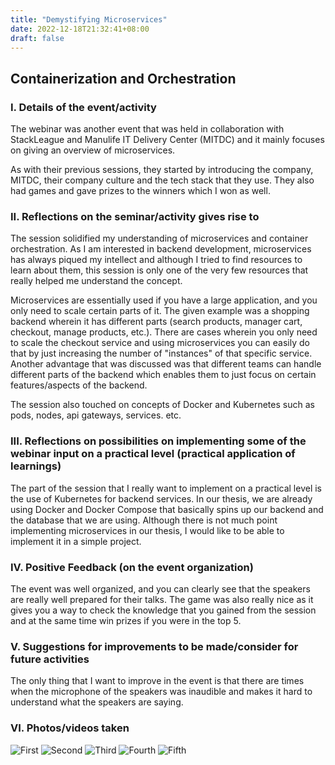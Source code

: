 ```yaml
---
title: "Demystifying Microservices"
date: 2022-12-18T21:32:41+08:00
draft: false
---
```


## Containerization and Orchestration

### I. Details of the event/activity
The webinar was another event that was held in collaboration with StackLeague and Manulife IT Delivery Center (MITDC) and it mainly focuses on giving an overview of microservices.

As with their previous sessions, they started by introducing the company, MITDC, their company culture and the tech stack that they use. They also had games and gave prizes to the winners which I won as well. 

### II. Reflections on the seminar/activity gives rise to
The session solidified my understanding of microservices and container orchestration. As I am interested in backend development, microservices has always piqued my intellect and although I tried to find resources to learn about them, this session is only one of the very few resources that really helped me understand the concept. 

Microservices are essentially used if you have a large application, and you only need to scale certain parts of it. The given example was a shopping backend wherein it has different parts (search products, manager cart, checkout, manage products, etc.). There are cases wherein you only need to scale the checkout service and using microservices you can easily do that by just increasing the number of "instances" of that specific service. Another advantage that was discussed was that different teams can handle different parts of the backend which enables them to just focus on certain features/aspects of the backend.

The session also touched on concepts of Docker and Kubernetes such as pods, nodes, api gateways, services. etc. 

### III. Reflections on possibilities on implementing some of the webinar input on a practical level (practical application of learnings)
The part of the session that I really want to implement on a practical level is the use of Kubernetes for backend services. In our thesis, we are already using Docker and Docker Compose that basically spins up our backend and the database that we are using. Although there is not much point implementing microservices in our thesis, I would like to be able to implement it in a simple project.

### IV. Positive Feedback (on the event organization)
The event was well organized, and you can clearly see that the speakers are really well prepared for their talks. The game was also really nice as it gives you a way to check the knowledge that you gained from the session and at the same time win prizes if you were in the top 5.

### V. Suggestions for improvements to be made/consider for future activities
The only thing that I want to improve in the event is that there are times when the microphone of the speakers was inaudible and makes it hard to understand what the speakers are saying.

### VI. Photos/videos taken
![First](/seminars-educational-trips/posts/demystifying-microservices/images/4.png "First")
![Second](/seminars-educational-trips/posts/demystifying-microservices/images/8.png "Second")
![Third](/seminars-educational-trips/posts/demystifying-microservices/images/13.png "Third")
![Fourth](/seminars-educational-trips/posts/demystifying-microservices/images/16.png "Fourth")
![Fifth](/seminars-educational-trips/posts/demystifying-microservices/images/cert.png "Fifth")